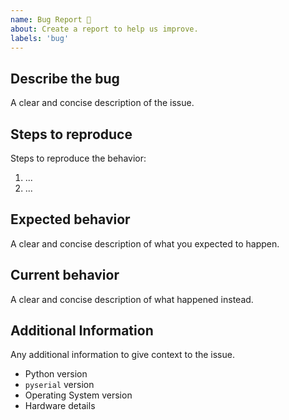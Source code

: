 ```yaml
---
name: Bug Report 🐞
about: Create a report to help us improve.
labels: 'bug'
---
```


## Describe the bug

A clear and concise description of the issue.

## Steps to reproduce

Steps to reproduce the behavior:

1. ...
2. ...

## Expected behavior

A clear and concise description of what you expected to happen.

## Current behavior

A clear and concise description of what happened instead.

## Additional Information

Any additional information to give context to the issue.
* Python version
* `pyserial` version
* Operating System version
* Hardware details
